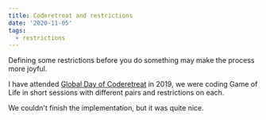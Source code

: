 ```yaml
---
title: Coderetreat and restrictions
date: '2020-11-05'
tags:
  - restrictions
---
```


Defining some restrictions before you do something may make the process more joyful.

I have attended [Global Day of Coderetreat](https://www.coderetreat.org) in 2019, we were coding Game of Life in short sessions with different pairs and restrictions on each.

We couldn't finish the implementation, but it was quite nice.
